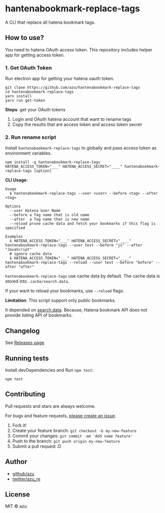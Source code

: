 # hantenabookmark-replace-tags

A CLI that replace all hatena bookmark tags.

## How to use?

You need to hatena OAuth access token.
This repository includes helper app for getting access token.

### 1. Get OAuth Token

Run electron app for getting your hatena oauth token.

```
git clone https://github.com/azu/hantenabookmark-replace-tags
cd hantenabookmark-replace-tags
yarn install
yarn run get-token
```

**Steps**: get your OAuth tokens

1. Login and OAuth hatena account that want to rename tags
2. Copy the results that are access token and access token secret

### 2. Run rename script

Install `hantenabookmark-replace-tags` to globally and pass access token as environment variables.

```
npm install -g hantenabookmark-replace-tags
HATENA_ACCESS_TOKEN="___" HATENA_ACCESS_SECRET="____" hantenabookmark-replace-tags [option]
```

**CLI Usage**:

    Usage
      $ hantenabookmark-replace-tags --user <user> --before <tag> --after <tag>
 
    Options
      --user Hatena User Name
      --before a Tag name that is old name
      --after  a Tag name that is new name
      --reload prune cache data and fetch your bookmarks if this flag is specified
 
    Examples
      $ HATENA_ACCESS_TOKEN="___" HATENA_ACCESS_SECRET="____" hantenabookmark-replace-tags --user test --before "js" --after "JavaScript"
      # ignore cache data
      $ HATENA_ACCESS_TOKEN="___" HATENA_ACCESS_SECRET="____" hantenabookmark-replace-tags --reload --user test --before "before" --after "after"

`hantenabookmark-replace-tags` use cache data by default. The cache data is stored into `.cache/search.data`.

If your want to reload your bookmarks, use `--reload` flags.

**Limitation**: This script support only *public* bookmarks.

It depended on [search.data](https://github.com/azu/hatebu-mydata-parser/blob/master/doc/search.data-format.md).
Because, Hatena bookmark API does not provide listing API of bookmarks.

## Changelog

See [Releases page](https://github.com/azu/hantenabookmark-replace-tags/releases).

## Running tests

Install devDependencies and Run `npm test`:

    npm test

## Contributing

Pull requests and stars are always welcome.

For bugs and feature requests, [please create an issue](https://github.com/azu/hantenabookmark-replace-tags/issues).

1. Fork it!
2. Create your feature branch: `git checkout -b my-new-feature`
3. Commit your changes: `git commit -am 'Add some feature'`
4. Push to the branch: `git push origin my-new-feature`
5. Submit a pull request :D

## Author

- [github/azu](https://github.com/azu)
- [twitter/azu_re](https://twitter.com/azu_re)

## License

MIT © azu
